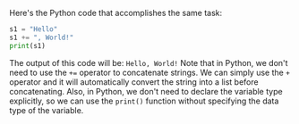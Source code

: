 Here's the Python code that accomplishes the same task:
```python
s1 = "Hello"
s1 += ", World!"
print(s1)
```
The output of this code will be: `Hello, World!` 
Note that in Python, we don't need to use the `+=` operator to concatenate strings. We can simply use the `+` operator and it will automatically convert the string into a list before concatenating. Also, in Python, we don't need to declare the variable type explicitly, so we can use the `print()` function without specifying the data type of the variable.

